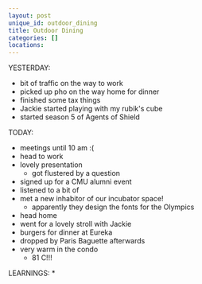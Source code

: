 ```yaml
---
layout: post
unique_id: outdoor_dining
title: Outdoor Dining
categories: []
locations: 
---
```


YESTERDAY:

* bit of traffic on the way to work
* picked up pho on the way home for dinner
* finished some tax things
* Jackie started playing with my rubik's cube
* started season 5 of Agents of Shield

TODAY:
* meetings until 10 am :(
* head to work
* lovely presentation
  * got flustered by a question
* signed up for a CMU alumni event
* listened to a bit of 
* met a new inhabitor of our incubator space!
  * apparently they design the fonts for the Olympics
* head home
* went for a lovely stroll with Jackie
* burgers for dinner at Eureka
* dropped by Paris Baguette afterwards
* very warm in the condo
  * 81 C!!!

LEARNINGS:
* 

